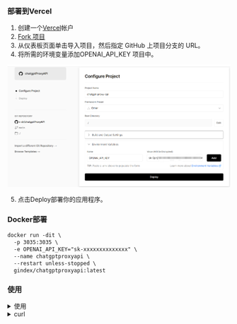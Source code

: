 
### 部署到Vercel

1. 创建一个[Vercel](https://vercel.com/)帐户
2. [Fork 项目](https://github.com/x-dr/chatgptProxyAPI/fork)
3. 从仪表板页面单击导入项目，然后指定 GitHub 上项目分支的 URL。
4. 将所需的环境变量添加OPENAI_API_KEY 项目中。

<img src="chatgpt.png" >

5. 点击Deploy部署你的应用程序。


### Docker部署

```shell
docker run -dit \
  -p 3035:3035 \
  -e OPENAI_API_KEY="sk-xxxxxxxxxxxxxx" \
  --name chatgptproxyapi \
  --restart unless-stopped \
  gindex/chatgptproxyapi:latest
```

### 使用
<details>
<summary>使用</summary>

```javaScript
import axios from 'axios';
const headers = {
    "User-Agent": "Mozilla/5.0 (Windows NT 10.0; Win64; x64) AppleWebKit/537.36 (KHTML, like Gecko) Chrome/110.0.0.0 Safari/537.36",
}
const requestPromise = async (params) => {
    return axios({
        url: params.url,
        method: params.method || 'POST',
        headers: params.headers || headers,
        data: params.body,
        validateStatus: status => {
            return status >= 200 && status < 400;
        },
        maxRedirects: 0
    })
        .then(res => {
            return res;
        })
        .catch(err => {
            // console.log(err);
            return err;
        })
}



let res = await requestPromise({
    url: 'https://api.api.api/chatgpt',
    body: {
        "q": 'What is OpenAI?'
    }

});

console.log(res.data.text);

res = await requestPromise({
    url: 'https://api.api.api/chatgpt',
    body: {
        "q": 'Can you expand on that?',
        "opts": {
            "parentMessageId": res.data.id
        }
    }

});

console.log(res.data.text);

```

</details>



<details>
<summary>curl</summary>


```shell
curl --location 'http://api/chatgpt' \
--header 'Content-Type: application/json' \
--data '{
    "q": "xxx",
    "opts":{
        "parentMessageId": res.data.id (可为空)
    }
}'

```

<details>

